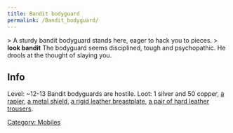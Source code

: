 ```yaml
---
title: Bandit bodyguard
permalink: /Bandit_bodyguard/
---
```


\> A sturdy bandit bodyguard stands here, eager to hack you to pieces.
\> **look bandit**
The bodyguard seems disciplined, tough and psychopathic. He drools at
the thought of slaying you.

## Info

Level: ~12-13
Bandit bodyguards are hostile.
Loot: 1 silver and 50 copper, [a rapier](a_rapier "wikilink"), [a metal
shield](a_metal_shield "wikilink"), [a rigid leather
breastplate](a_rigid_leather_breastplate "wikilink"), [a pair of hard
leather trousers](a_pair_of_hard_leather_trousers "wikilink").

[Category: Mobiles](Category:_Mobiles "wikilink")